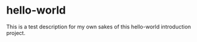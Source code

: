 # hello-world
This is a test description for my own sakes of this hello-world introduction project.
